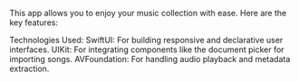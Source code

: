 This app allows you to enjoy your music collection with ease. Here are the key features:

Technologies Used:
SwiftUI: For building responsive and declarative user interfaces.
UIKit: For integrating components like the document picker for importing songs.
AVFoundation: For handling audio playback and metadata extraction.

